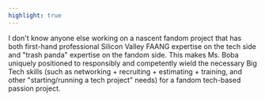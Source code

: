 ```yaml
---
highlight: true
---
```


I don't know anyone else working on a nascent fandom project that has both
first-hand professional Silicon Valley FAANG expertise on the tech side and
"trash panda" expertise on the fandom side. This makes Ms. Boba uniquely positioned
to responsibly and competently wield the necessary Big Tech skills (such as
networking + recruiting + estimating + training, and other "starting/running a
tech project" needs) for a fandom tech-based
passion project.
